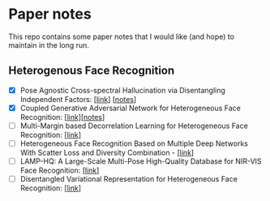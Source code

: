 # Paper notes

This repo contains some paper notes that I would like (and hope) to maintain in the long run.


## Heterogenous Face Recognition

 - [x] Pose Agnostic Cross-spectral Hallucination via Disentangling Independent Factors: [[link](https://arxiv.org/abs/1909.04365)] [[notes](./notes/htface/duan2019pose.md)]
 - [x] Coupled Generative Adversarial Network for Heterogeneous Face Recognition: [[link](https://www.sciencedirect.com/science/article/pii/S0262885619304548)][[notes](./notes/htface/iranmanesh2019coupled.md)]
 - [ ] Multi-Margin based Decorrelation Learning for Heterogeneous Face Recognition: [[link](https://www.ijcai.org/proceedings/2019/0096.pdf)]
 - [ ] Heterogeneous Face Recognition Based on Multiple Deep Networks With Scatter Loss and Diversity Combination - [[link](https://ieeexplore.ieee.org/stamp/stamp.jsp?arnumber=8731895)]
 - [ ] LAMP-HQ: A Large-Scale Multi-Pose High-Quality Database for NIR-VIS Face Recognition: [[link](https://arxiv.org/abs/1912.07809)]
 - [ ] Disentangled Variational Representation for Heterogeneous Face Recognition: [[link](https://arxiv.org/pdf/1809.01936.pdf)]
